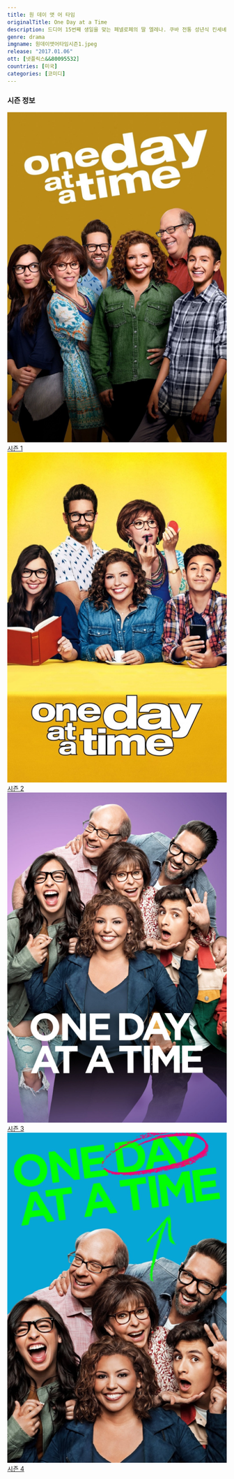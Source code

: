 ```yaml
---
title: 원 데이 앳 어 타임
originalTitle: One Day at a Time
description: 드디어 15번째 생일을 맞는 페넬로페의 딸 엘레나. 쿠바 전통 성년식 킨세녜라를 해주고 싶은 엄마의 뜻을 페미니스트 딸에게 전하는 일이 쉽지는 않다.
genre: drama
imgname: 원데이앳어타임시즌1.jpeg
release: "2017.01.06"
ott: [넷플릭스&&80095532]
countries: [미국]
categories: [코미디]
---
```


### 시즌 정보

<div class="season-list">
<div class="item">
<a href="/drama/원데이앳어타임시즌1" >
<img src="/poster/원데이앳어타임시즌1.jpeg" alt="원데이앳어타임시즌1 포스터 ">
시즌 1</a>
</div>

<div class="item">
<a href="/drama/원데이앳어타임시즌2" >
<img src="/poster/원데이앳어타임시즌2.jpeg" alt="원데이앳어타임시즌2 포스터 ">
시즌 2</a>
</div>

<div class="item">
<a href="/drama/원데이앳어타임시즌3" >
<img src="/poster/원데이앳어타임시즌3.jpeg" alt="원데이앳어타임시즌3 포스터 ">
시즌 3</a>
</div>

<div class="item">
<a href="/drama/원데이앳어타임시즌4" >
<img src="/poster/원데이앳어타임시즌4.jpeg" alt="원데이앳어타임시즌4 포스터 ">
시즌 4</a>
</div>
</div>
